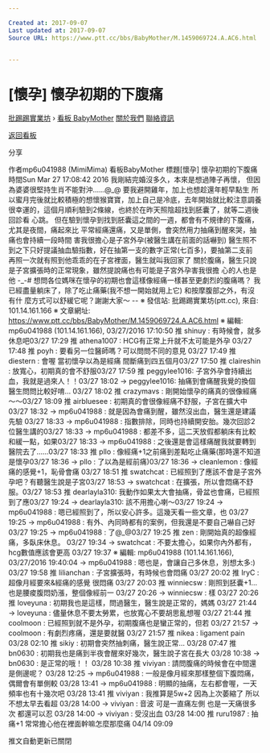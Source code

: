 ```yaml
---

Created at: 2017-09-07
Last updated at: 2017-09-07
Source URL: https://www.ptt.cc/bbs/BabyMother/M.1459069724.A.AC6.html


---
```


# [懷孕] 懷孕初期的下腹痛


[批踢踢實業坊](https://www.ptt.cc/) › [看板 BabyMother](https://www.ptt.cc/bbs/BabyMother/index.html) [關於我們](https://www.ptt.cc/about.html) [聯絡資訊](https://www.ptt.cc/contact.html)

[返回看板](https://www.ptt.cc/bbs/BabyMother/index.html)

分享

作者mp6u041988 (MimiMima)
看板BabyMother
標題\[懷孕\] 懷孕初期的下腹痛
時間Sun Mar 27 17:08:42 2016
我剛結完婚沒多久，本來是想過陣子再懷， 但因為婆婆很堅持生肖不能對沖……@\_@ 要我避開雞年，加上也想趁還年輕早點生 所以蜜月完後就比較積極的想懷猴寶寶，加上自己是冷底，去年開始就比較注意調養 很幸運的，這個月順利驗到2條線，也終於在昨天照陰超找到胚囊了，就等二週後回診看 心跳。 但在驗到懷孕到找到胚囊這之間的一週，都會有不規律的下腹痛，尤其是夜間，痛起來比 平常經痛還痛，又是單側，會突然用力抽痛到醒來哭，抽痛也會持續一段時間 害我很擔心是子宮外孕(被醫生講在前面的話嚇到) 醫生照不到之下只好提議抽血驗指數，好在抽第一支的數字正常(七百多)，要抽第二支前 再照一次就有照到他乖乖的在子宮裡面，醫生就叫我回家了 關於腹痛，醫生只說是子宮擴張時的正常現象，雖然提說痛也有可能是子宮外孕害我很擔 心的人也是他 -\_-# 想問各位媽咪在懷孕的初期也會這樣像經痛一樣甚至更劇烈的腹痛嗎？ 我已經盡量躺床了，除了吃止痛藥(我不想一開始就用上它) 和按摩腹部之外，有沒有什 麼方式可以舒緩它呢？謝謝大家～ -- ※ 發信站: 批踢踢實業坊(ptt.cc), 來自: 101.14.161.166 ※ 文章網址: <https://www.ptt.cc/bbs/BabyMother/M.1459069724.A.AC6.html> ※ 編輯: mp6u041988 (101.14.161.166), 03/27/2016 17:10:50
推 shinuy : 有時候會，就多休息吧03/27 17:29
推 athena1007 : HCG有正常上升就不太可能是外孕 03/27 17:48
推 poyh : 要看另一位醫師嗎？可以問問不同的意見 03/27 17:49
推 diestern : 會喔 當初懷孕以為是經痛 間斷痛到四五個月03/27 17:50
推 claireshin : 放寬心，初期真的會不舒服03/27 17:59
推 peggylee1016: 子宮外孕會持續出血，我就是過來人！！03/27 18:02
→ peggylee1016: 抽痛到會痛醒我覺的換個醫生問問比較好唷… 03/27 18:02
推 crazymavs : 剛開始懷孕的痛真的很像經痛～～03/27 18:09
推 airbluesee : 初期真的會很像經痛不舒服，子宮在擴大中03/27 18:32
→ mp6u041988 : 就是因為會痛到醒，雖然沒出血，醫生還是建議先驗 03/27 18:33
→ mp6u041988 : 指數排除，同時也持續開安胎。幾次回診2位醫生講的03/27 18:33
→ mp6u041988 : 都差不多，這二天放假都躺床有比較和緩一點，如果03/27 18:33
→ mp6u041988 : 之後還是會這樣痛醒我就要轉到醫院去了……03/27 18:33
推 pllo : 像經痛+1之前痛到差點吃止痛藥(那時還不知道是懷孕03/27 18:36
→ pllo : 了以為是經前痛)03/27 18:36
→ cleanlemon : 像經痛的感覺+1，恥骨會痛 03/27 18:51
推 swatchcat : 已經照到了應該不會是子宮外孕吧？有聽醫生說是子宮03/27 18:53
→ swatchcat : 在擴張，所以會悶痛不舒服。03/27 18:53
推 dearlayla310: 我動作如果太大會抽痛，骨盆也會痛，已經照到了應03/27 19:24
→ dearlayla310: 該不用擔心喇～03/27 19:24
→ mp6u041988 : 嗯已經照到了，所以安心許多。這幾天看一些文章，也 03/27 19:25
→ mp6u041988 : 有外、內同時都有的案例，但我還是不要自己嚇自己好03/27 19:25
→ mp6u041988 : 了@\_@03/27 19:25
推 zen : 剛開始真的超像經痛，多臥床休息。 03/27 19:34
→ swatchcat : 不要太擔心，如果你內外都有，hcg數值應該會更高 03/27 19:37
※ 編輯: mp6u041988 (101.14.161.166), 03/27/2016 19:40:04
→ mp6u041988 : 嗯也是，會讓自己多休息，別想太多:) 03/27 19:58
推 lilianchan : 子宮擴張時，有時候也會悶痛 03/27 20:02
推 IryC : 超像月經要來&經痛的感覺 很悶痛 03/27 20:03
推 winniecsw : 剛照到胚囊+1... 也是腰痠腹悶奶漲，整個像經前一 03/27 20:26
→ winniecsw : 樣 03/27 20:26
推 loveyuna : 初期我也是這樣，問過醫生，醫生說是正常的，媽媽 03/27 21:44
→ loveyuna : 儘量休息不要太勞累，也放寬心不要胡思亂想喔 03/27 21:44
推 coolmoon : 已經照到就不是外孕，初期腹痛也是蠻正常的，但若 03/27 21:57
→ coolmoon : 有劇烈疼痛，還是要就醫 03/27 21:57
推 nikea : ligament pain 03/28 02:10
推 sikiy : 初期會突然抽刺痛，醫生說正常… 03/28 07:47
推 bn0630 : 初期我也是痛到半夜會醒來好幾次，醫生說子宮在長大 03/28 10:38
→ bn0630 : 是正常的哦！！ 03/28 10:38
推 viviyan : 請問腹痛的時候會在中間還是側邊呢？ 03/28 12:25
→ mp6u041988 : 一般是像月經來那樣整個下腹悶痛，偶爾會有單側較 03/28 13:41
→ mp6u041988 : 明顯的抽痛，左右都會喔，一天頻率也有十幾次吧 03/28 13:41
推 viviyan : 我推算是5w+2 因為上次萎縮了 所以不想太早去看超 03/28 14:00
→ viviyan : 音波 可是一直痛左側 也是一天痛很多次 都還可以忍 03/28 14:00
→ viviyan : 受沒出血 03/28 14:00
推 ruru1987 : 抽痛+1 常常擔心他在裡面幹嘛怎麼那麼痛 04/14 09:09

推文自動更新已關閉

